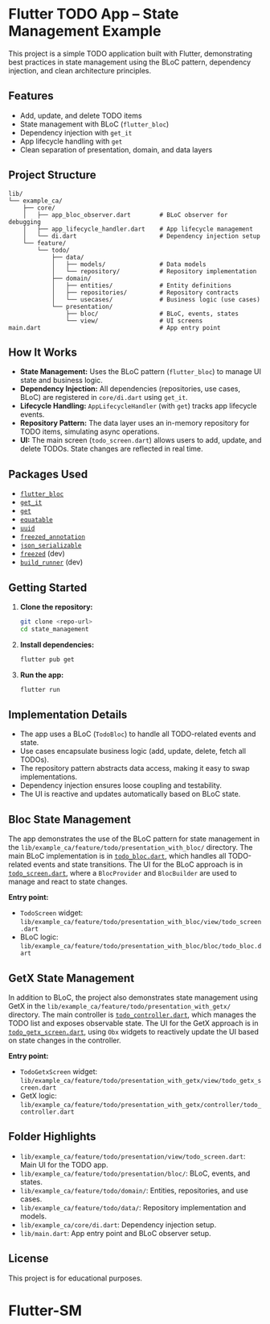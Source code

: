 # Flutter TODO App – State Management Example

This project is a simple TODO application built with Flutter, demonstrating best practices in state management using the BLoC pattern, dependency injection, and clean architecture principles.

## Features
- Add, update, and delete TODO items
- State management with BLoC (`flutter_bloc`)
- Dependency injection with `get_it`
- App lifecycle handling with `get`
- Clean separation of presentation, domain, and data layers

## Project Structure
```plaintext
lib/
└── example_ca/
    ├── core/
    │   ├── app_bloc_observer.dart        # BLoC observer for debugging
    │   ├── app_lifecycle_handler.dart    # App lifecycle management
    │   └── di.dart                       # Dependency injection setup
    └── feature/
        └── todo/
            ├── data/
            │   ├── models/               # Data models
            │   └── repository/           # Repository implementation
            ├── domain/
            │   ├── entities/             # Entity definitions
            │   ├── repositories/         # Repository contracts
            │   └── usecases/             # Business logic (use cases)
            └── presentation/
                ├── bloc/                 # BLoC, events, states
                └── view/                 # UI screens
main.dart                                 # App entry point
```
## How It Works
- **State Management:** Uses the BLoC pattern (`flutter_bloc`) to manage UI state and business logic.
- **Dependency Injection:** All dependencies (repositories, use cases, BLoC) are registered in `core/di.dart` using `get_it`.
- **Lifecycle Handling:** `AppLifecycleHandler` (with `get`) tracks app lifecycle events.
- **Repository Pattern:** The data layer uses an in-memory repository for TODO items, simulating async operations.
- **UI:** The main screen (`todo_screen.dart`) allows users to add, update, and delete TODOs. State changes are reflected in real time.

## Packages Used
- [`flutter_bloc`](https://pub.dev/packages/flutter_bloc)
- [`get_it`](https://pub.dev/packages/get_it)
- [`get`](https://pub.dev/packages/get)
- [`equatable`](https://pub.dev/packages/equatable)
- [`uuid`](https://pub.dev/packages/uuid)
- [`freezed_annotation`](https://pub.dev/packages/freezed_annotation)
- [`json_serializable`](https://pub.dev/packages/json_serializable)
- [`freezed`](https://pub.dev/packages/freezed) (dev)
- [`build_runner`](https://pub.dev/packages/build_runner) (dev)

## Getting Started
1. **Clone the repository:**
   ```bash
   git clone <repo-url>
   cd state_management
   ```
2. **Install dependencies:**
   ```bash
   flutter pub get
   ```
3. **Run the app:**
   ```bash
   flutter run
   ```

## Implementation Details
- The app uses a BLoC (`TodoBloc`) to handle all TODO-related events and state.
- Use cases encapsulate business logic (add, update, delete, fetch all TODOs).
- The repository pattern abstracts data access, making it easy to swap implementations.
- Dependency injection ensures loose coupling and testability.
- The UI is reactive and updates automatically based on BLoC state.

## Bloc State Management
The app demonstrates the use of the BLoC pattern for state management in the `lib/example_ca/feature/todo/presentation_with_bloc/` directory. The main BLoC implementation is in [`todo_bloc.dart`](lib/example_ca/feature/todo/presentation_with_bloc/bloc/todo_bloc.dart), which handles all TODO-related events and state transitions. The UI for the BLoC approach is in [`todo_screen.dart`](lib/example_ca/feature/todo/presentation_with_bloc/view/todo_screen.dart), where a `BlocProvider` and `BlocBuilder` are used to manage and react to state changes.

**Entry point:**
- `TodoScreen` widget: `lib/example_ca/feature/todo/presentation_with_bloc/view/todo_screen.dart`
- BLoC logic: `lib/example_ca/feature/todo/presentation_with_bloc/bloc/todo_bloc.dart`

## GetX State Management
In addition to BLoC, the project also demonstrates state management using GetX in the `lib/example_ca/feature/todo/presentation_with_getx/` directory. The main controller is [`todo_controller.dart`](lib/example_ca/feature/todo/presentation_with_getx/controller/todo_controller.dart), which manages the TODO list and exposes observable state. The UI for the GetX approach is in [`todo_getx_screen.dart`](lib/example_ca/feature/todo/presentation_with_getx/view/todo_getx_screen.dart), using `Obx` widgets to reactively update the UI based on state changes in the controller.

**Entry point:**
- `TodoGetxScreen` widget: `lib/example_ca/feature/todo/presentation_with_getx/view/todo_getx_screen.dart`
- GetX logic: `lib/example_ca/feature/todo/presentation_with_getx/controller/todo_controller.dart`

## Folder Highlights
- `lib/example_ca/feature/todo/presentation/view/todo_screen.dart`: Main UI for the TODO app.
- `lib/example_ca/feature/todo/presentation/bloc/`: BLoC, events, and states.
- `lib/example_ca/feature/todo/domain/`: Entities, repositories, and use cases.
- `lib/example_ca/feature/todo/data/`: Repository implementation and models.
- `lib/example_ca/core/di.dart`: Dependency injection setup.
- `lib/main.dart`: App entry point and BLoC observer setup.

## License
This project is for educational purposes.
# Flutter-SM
